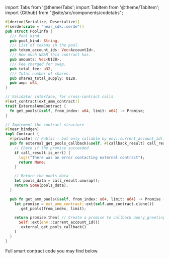 import Tabs from '@theme/Tabs';
import TabItem from '@theme/TabItem';
import {Github} from "@site/src/components/codetabs";

<Tabs groupId="dex-tabs">

<TabItem value="Ref Finance" label="Ref Finance">

```rust
#[derive(Serialize, Deserialize)]
#[serde(crate = "near_sdk::serde")]
pub struct PoolInfo {
  /// Pool kind.
  pub pool_kind: String,
  /// List of tokens in the pool.
  pub token_account_ids: Vec<AccountId>,
  /// How much NEAR this contract has.
  pub amounts: Vec<U128>,
  /// Fee charged for swap.
  pub total_fee: u32,
  /// Total number of shares.
  pub shares_total_supply: U128,
  pub amp: u64,
}

// Validator interface, for cross-contract calls
#[ext_contract(ext_amm_contract)]
trait ExternalAmmContract {
  fn get_pools(&self, from_index: u64, limit: u64) -> Promise;
}

// Implement the contract structure
#[near_bindgen]
impl Contract {
  #[private] // Public - but only callable by env::current_account_id()
  pub fn external_get_pools_callback(&self, #[callback_result] call_result: Result<Vec<PoolInfo>, PromiseError>) -> Option<Vec<PoolInfo>> {
    // Check if the promise succeeded
    if call_result.is_err() {
      log!("There was an error contacting external contract");
      return None;
    }

    // Return the pools data
    let pools_data = call_result.unwrap();
    return Some(pools_data);
  }

  pub fn get_amm_pools(&self, from_index: u64, limit: u64) -> Promise {
    let promise = ext_amm_contract::ext(self.amm_contract.clone())
      .get_pools(from_index, limit);

    return promise.then( // Create a promise to callback query_greeting_callback
      Self::ext(env::current_account_id())
      .external_get_pools_callback()
    )
  }
}
```
</TabItem>

</Tabs>

Full smart contract code you may find below.

<Github fname="lib.rs"
  url="https://github.com/garikbesson/interact-with-near-dex-example/blob/main/src/lib.rs"
  start="20" end="27" />